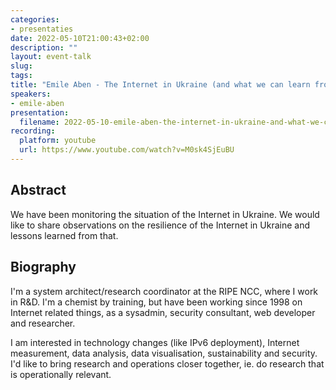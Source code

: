 ```yaml
---
categories:
- presentaties
date: 2022-05-10T21:00:43+02:00
description: ""
layout: event-talk
slug:
tags:
title: "Emile Aben - The Internet in Ukraine (and what we can learn from it)"
speakers:
- emile-aben
presentation:
  filename: 2022-05-10-emile-aben-the-internet-in-ukraine-and-what-we-can-learn-from-it.pdf
recording:
  platform: youtube
  url: https://www.youtube.com/watch?v=M0sk4SjEuBU
---
```


## Abstract

We have been monitoring the situation of the Internet in Ukraine. We would like to share observations on the resilience of the Internet in Ukraine and lessons learned from that.

## Biography

I'm a system architect/research coordinator at the RIPE NCC, where I work in R&D. I'm a chemist by training, but have been working since 1998 on Internet related things, as a sysadmin, security consultant, web developer and researcher.

I am interested in technology changes (like IPv6 deployment), Internet measurement, data analysis, data visualisation, sustainability and security. I'd like to bring research and operations closer together, ie. do research that is operationally relevant.